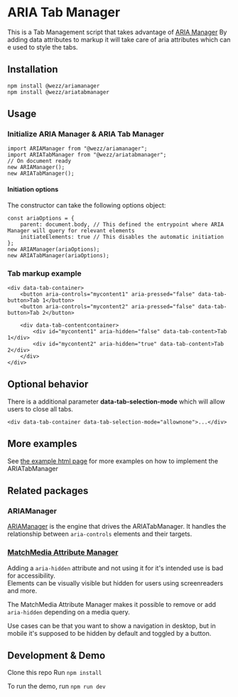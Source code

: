 # ARIA Tab Manager

This is a Tab Management script that takes advantage of [ARIA Manager](https://github.com/wezz/ARIAManager)
By adding data attributes to markup it will take care of aria attributes which can e used to style the tabs.

## Installation
```
npm install @wezz/ariamanager
npm install @wezz/ariatabmanager
```

## Usage
### Initialize ARIA Manager & ARIA Tab Manager
```
import ARIAManager from "@wezz/ariamanager";
import ARIATabManager from "@wezz/ariatabmanager";
// On document ready
new ARIAManager();
new ARIATabManager();
```

#### Initiation options
The constructor can take the following options object:
```
const ariaOptions = { 
    parent: document.body, // This defined the entrypoint where ARIA Manager will query for relevant elements
    initiateElements: true // This disables the automatic initiation
};
new ARIAManager(ariaOptions);
new ARIATabManager(ariaOptions);
```

### Tab markup example
```
<div data-tab-container>
    <button aria-controls="mycontent1" aria-pressed="false" data-tab-button>Tab 1</button>
    <button aria-controls="mycontent2" aria-pressed="false" data-tab-button>Tab 2</button>

    <div data-tab-contentcontainer>
        <div id="mycontent1" aria-hidden="false" data-tab-content>Tab 1</div>
        <div id="mycontent2" aria-hidden="true" data-tab-content>Tab 2</div>
    </div>
</div>
```

## Optional behavior
There is a additional parameter **data-tab-selection-mode** which will allow users to close all tabs.

```<div data-tab-container data-tab-selection-mode="allownone">...</div>```

## More examples
See [the example html page](https://github.com/wezz/ARIATabManager/blob/main/index.html) for more examples on how to implement the ARIATabManager

## Related packages
### ARIAManager
[ARIAManager](https://github.com/wezz/ARIAManager) is the engine that drives the ARIATabManager. It handles the relationship between ```aria-controls``` elements and their targets.

### [MatchMedia Attribute Manager](https://github.com/wezz/MatchMediaAttributeManager)
Adding a ```aria-hidden``` attribute and not using it for it's intended use is bad for accessibility.<br>
Elements can be visually visible but hidden for users using screenreaders and more. 

The MatchMedia Attribute Manager makes it possible to remove or add ```aria-hidden``` depending on a media query.

Use cases can be that you want to show a navigation in desktop, but in mobile it's supposed to be hidden by default and toggled by a button.


## Development & Demo
Clone this repo
Run
``` npm install ```

To run the demo, run
``` npm run dev ```